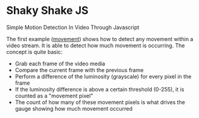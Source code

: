 # Shaky Shake JS
Simple Motion Detection In Video Through Javascript

The first example ([movement]()) shows how to detect any movement within a video stream. It is able to detect how much movement is occurring. The concept is quite basic:

- Grab each frame of the video media
- Compare the current frame with the previous frame
- Perform a difference of the luminosity (grayscale) for every pixel in the frame
- If the luminosity difference is above a certain threshold (0-255), it is counted as a "movement pixel"
- The count of how many of these movement pixels is what drives the gauge showing how much movement occurred